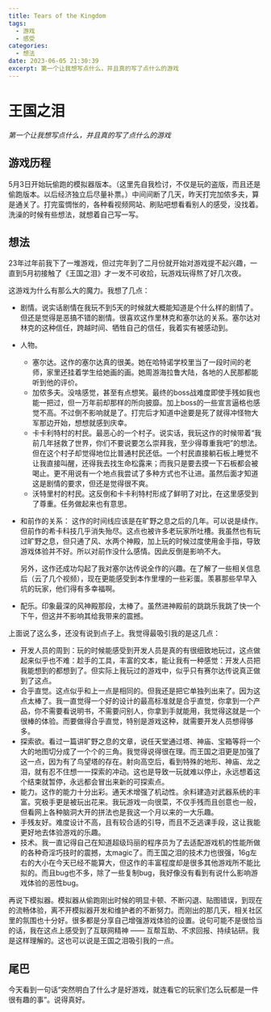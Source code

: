 ```yaml
---
title: Tears of the Kingdom
tags:
  - 游戏
  - 感受
categories:
  - 想法
date: 2023-06-05 21:30:39
excerpt: 第一个让我想写点什么，并且真的写了点什么的游戏
---
```

# 王国之泪

*第一个让我想写点什么，并且真的写了点什么的游戏*

## 游戏历程
5月3日开始玩偷跑的模拟器版本。（这里先自我检讨，不仅是玩的盗版，而且还是偷跑版本。以后经济独立后尽量补票。）中间间断了几天，昨天打完加侬多夫，算是通关了。打完蛮惆怅的，各种看视频网站、刷贴吧想看看别人的感受，没找着。洗澡的时候有些想法，就想着自己写一写。

## 想法
23年过年前我下了一堆游戏，但过完年到了二月份就开始对游戏提不起兴趣，一直到5月初接触了《王国之泪》才一发不可收拾，玩游戏玩得熬了好几次夜。

这游戏为什么有那么大的魔力。我想了几点：

- 剧情。说实话剧情在我玩不到5天的时候就大概能知道是个什么样的剧情了。但还是觉得是恶搞不错的剧情。很喜欢这作里林克和塞尔达的关系。塞尔达对林克的这种信任，跨越时间、牺牲自己的信任，我着实有被感动到。
- 人物。
  - 塞尔达。这作的塞尔达真的很美。她在哈特诺学校里当了一段时间的老师，家里还挂着学生给她画的画。她周游海拉鲁大陆，各地的人民那都能听到他的评价。
  - 加侬多夫。没啥感觉，甚至有点想笑。最终的boss战难度即使手残如我也能一把过，但一万年前却那样的所向披靡。加上boss的一些宣言逼格也感觉不高。不过倒不影响就是了。打完后才知道中途要是死了就得冲怪物大军那边开始，想想就感到庆幸。
  - 卡卡利特村的村民。最恶心的一个村子。说实话，我玩这作的时候带着“我前几年拯救了世界，你们不要说要怎么崇拜我，至少得尊重我吧”的想法。但在这个村子却觉得地位比普通村民还低。一个村民直接躺石板上睡觉不让我直接叫醒，还得我去找生命松露来；而我只是要去摸一下石板都会被喝止。更不用说有一个地点我尝试了多种方式也不让进。虽然后面才知道这是剧情的要求，但还是觉得很不爽。
  - 沃特里村的村民。这反倒和卡卡利特村形成了鲜明了对比，在这里感受到了尊重。任务做起来也有意思。
- 和前作的关系：
  这作的时间线应该是在旷野之息之后的几年。可以说是续作。但前作的希卡科技几乎消失殆尽。这点也被许多老玩家所吐槽。我虽然也有玩过旷野之息，但只通了风、水两个神殿，加上玩的时候过度使用金手指，导致游戏体验并不好。所以对前作没什么感情。因此反倒是影响不大。

  另外，这作还成功勾起了我对塞尔达传说全作的兴趣。在了解了一些相关信息后（云了几个视频），现在更能感受到本作里埋的一些彩蛋。羡慕那些早早入坑的玩家，他们得有多幸福啊。
- 配乐。印象最深的风神殿那段，太棒了。虽然进神殿前的跳跳乐我跳了快一个下午，但这并不影响其给我带来的震撼。

上面说了这么多，还没有说到点子上。我觉得最吸引我的是这几点：

- 开发人员的周到：玩的时候能感受到开发人员是真的有很细致地玩过，这点做起来似乎也不难：趁手的工具，丰富的文本，能让我有一种感觉：开发人员把我能想到的都想到了。但实际上我玩过的游戏中，似乎只有赛尔达传说真正做到了这点。
- 合乎直觉。这点似乎和上一点是相同的。但我还是把它单独列出来了。因为这点太棒了。我一直觉得一个好的设计的最高标准就是合乎直觉，你拿到一个产品，你不需要看说明书，不需要问别人，你拿到手就能用，我觉得这就是一个很棒的体验。而要做得合乎直觉，特别是游戏这种，就需要开发人员想得够多。
- 探索欲。看过一篇讲旷野之息的文章，说任天堂通过塔、神庙、宝箱等将一个大的地图切分成了一个个的三角。我觉得说得很在理。而王国之泪更是加强了这一点，因为有了鸟望塔的存在。射向高空后，看到特殊的地形、神庙、龙之泪，就有忍不住想一一探索的冲动。这也是导致一玩就难以停止，永远想着这个结束就暂停，永远都会冒出来新的可探索点。
- 能力。这作的能力十分出彩。通天术增强了机动性。余料建造对武器系统的丰富。究极手更是被玩出花来。我玩游戏一向很菜，不仅手残而且创意也一般，但看网上各种脑洞大开的拼法也是我这一个月以来的一大乐趣。
- 手残友好。难度设计不高，且有较合适的引导，而且不乏逃课手段，这让我能更好地去体验游戏的乐趣。
- 技术。我一直记得自己在知道超级玛丽的程序员为了去适配游戏机的性能所做的各种奇淫巧技时的震撼，太magic了。而王国之泪的技术力也很强，16g左右的大小在今天已经不能算大，但这作的丰富程度却是很多其他游戏所不能比拟的。而且bug也不多，除了一些复制bug，我好像没有看到有说什么影响游戏体验的恶性bug。

再说下模拟器。模拟器从偷跑刚出时候的明显卡顿、不断闪退、贴图错误，到现在的流畅体验，离不开模拟器开发和维护者的不断努力。而刚出的那几天，相关社区里的氛围也十分好。很多都是分享自己增强游戏体验的设置。说句可能不是很恰当的话，我在这点上感受到了互联网精神 —— 互帮互助、不求回报、持续钻研。我是这样理解的。这也可以说是王国之泪吸引我的一点。

## 尾巴
今天看到一句话“突然明白了什么才是好游戏，就连看它的玩家们怎么玩都是一件很有趣的事”。说得真好。



